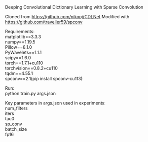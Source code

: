 Deeping Convolutional Dictionary Learning with Sparse Convolution

Cloned from https://github.com/nikopj/CDLNet
Modified with https://github.com/traveller59/spconv

Requirements:   
matplotlib==3.3.3  
numpy==1.19.5  
Pillow==8.1.0  
PyWavelets==1.1.1  
scipy==1.6.0  
torch==1.7.1+cu110  
torchvision==0.8.2+cu110  
tqdm==4.55.1  
spconv==2.1(pip install spconv-cu113)  

Run:  
python train.py args.json

Key parameters in args.json used in experiments:  
num_filters  
iters  
tau0  
sp_conv  
batch_size  
fp16  


